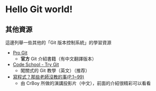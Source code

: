 # Hello Git world!

## 其他資源
這邊列舉一些其他的「Git 版本控制系統」的學習資源

* [Pro Git](http://git-scm.com/book/zh-tw/)
	* **官方** Git 介紹書籍（有中文翻譯版本）
* [Code School - Try Git](https://try.github.io/)
	* 闖關式的 Git 教學（英文）（推荐）
* [寫程式？那些老師沒教的事(P.1~99)](https://drive.google.com/open?id=0B3e9XCL1ZWE8US03SnlRRGdQak0&authuser=0)
	* 由 CrBoy 所做的演講投影片（中文），前面的介紹很精彩可以看看
